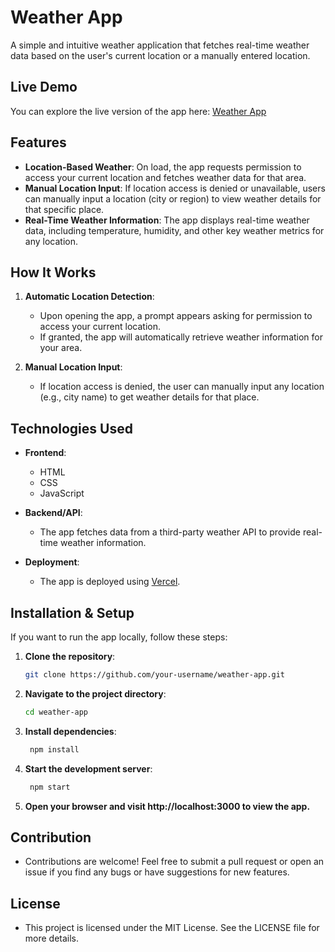 # Weather App

A simple and intuitive weather application that fetches real-time weather data based on the user's current location or a manually entered location.

## Live Demo

You can explore the live version of the app here: [Weather App](https://weather-app-six-alpha-46.vercel.app/)

## Features

- **Location-Based Weather**: On load, the app requests permission to access your current location and fetches weather data for that area.
- **Manual Location Input**: If location access is denied or unavailable, users can manually input a location (city or region) to view weather details for that specific place.
- **Real-Time Weather Information**: The app displays real-time weather data, including temperature, humidity, and other key weather metrics for any location.

## How It Works

1. **Automatic Location Detection**:
   - Upon opening the app, a prompt appears asking for permission to access your current location.
   - If granted, the app will automatically retrieve weather information for your area.

2. **Manual Location Input**:
   - If location access is denied, the user can manually input any location (e.g., city name) to get weather details for that place.

## Technologies Used

- **Frontend**: 
  - HTML
  - CSS
  - JavaScript

- **Backend/API**: 
  - The app fetches data from a third-party weather API to provide real-time weather information.

- **Deployment**: 
  - The app is deployed using [Vercel](https://vercel.com).

## Installation & Setup

If you want to run the app locally, follow these steps:

1. **Clone the repository**:

   ```bash
   git clone https://github.com/your-username/weather-app.git

2. **Navigate to the project directory**:

   ```bash
   cd weather-app

3. **Install dependencies**:

   ```bash
    npm install
   
4. **Start the development server**:

   ```bash
    npm start
5. **Open your browser and visit http://localhost:3000 to view the app.**

## Contribution
- Contributions are welcome! Feel free to submit a pull request or open an issue if you find any bugs or have suggestions for new features.

## License
- This project is licensed under the MIT License. See the LICENSE file for more details.
